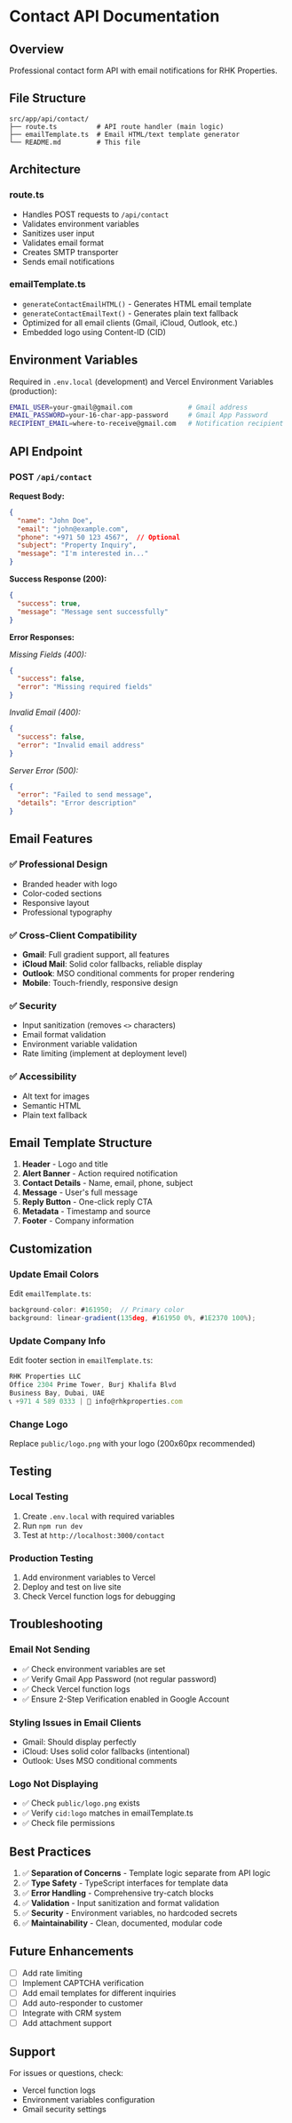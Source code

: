 # Contact API Documentation

## Overview
Professional contact form API with email notifications for RHK Properties.

## File Structure

```
src/app/api/contact/
├── route.ts          # API route handler (main logic)
├── emailTemplate.ts  # Email HTML/text template generator
└── README.md         # This file
```

## Architecture

### **route.ts**
- Handles POST requests to `/api/contact`
- Validates environment variables
- Sanitizes user input
- Validates email format
- Creates SMTP transporter
- Sends email notifications

### **emailTemplate.ts**
- `generateContactEmailHTML()` - Generates HTML email template
- `generateContactEmailText()` - Generates plain text fallback
- Optimized for all email clients (Gmail, iCloud, Outlook, etc.)
- Embedded logo using Content-ID (CID)

## Environment Variables

Required in `.env.local` (development) and Vercel Environment Variables (production):

```bash
EMAIL_USER=your-gmail@gmail.com              # Gmail address
EMAIL_PASSWORD=your-16-char-app-password     # Gmail App Password
RECIPIENT_EMAIL=where-to-receive@gmail.com   # Notification recipient
```

## API Endpoint

### POST `/api/contact`

**Request Body:**
```json
{
  "name": "John Doe",
  "email": "john@example.com",
  "phone": "+971 50 123 4567",  // Optional
  "subject": "Property Inquiry",
  "message": "I'm interested in..."
}
```

**Success Response (200):**
```json
{
  "success": true,
  "message": "Message sent successfully"
}
```

**Error Responses:**

*Missing Fields (400):*
```json
{
  "success": false,
  "error": "Missing required fields"
}
```

*Invalid Email (400):*
```json
{
  "success": false,
  "error": "Invalid email address"
}
```

*Server Error (500):*
```json
{
  "error": "Failed to send message",
  "details": "Error description"
}
```

## Email Features

### ✅ Professional Design
- Branded header with logo
- Color-coded sections
- Responsive layout
- Professional typography

### ✅ Cross-Client Compatibility
- **Gmail**: Full gradient support, all features
- **iCloud Mail**: Solid color fallbacks, reliable display
- **Outlook**: MSO conditional comments for proper rendering
- **Mobile**: Touch-friendly, responsive design

### ✅ Security
- Input sanitization (removes `<>` characters)
- Email format validation
- Environment variable validation
- Rate limiting (implement at deployment level)

### ✅ Accessibility
- Alt text for images
- Semantic HTML
- Plain text fallback

## Email Template Structure

1. **Header** - Logo and title
2. **Alert Banner** - Action required notification
3. **Contact Details** - Name, email, phone, subject
4. **Message** - User's full message
5. **Reply Button** - One-click reply CTA
6. **Metadata** - Timestamp and source
7. **Footer** - Company information

## Customization

### Update Email Colors
Edit `emailTemplate.ts`:
```typescript
background-color: #161950;  // Primary color
background: linear-gradient(135deg, #161950 0%, #1E2370 100%);
```

### Update Company Info
Edit footer section in `emailTemplate.ts`:
```typescript
RHK Properties LLC
Office 2304 Prime Tower, Burj Khalifa Blvd
Business Bay, Dubai, UAE
📞 +971 4 589 0333 | 📧 info@rhkproperties.com
```

### Change Logo
Replace `public/logo.png` with your logo (200x60px recommended)

## Testing

### Local Testing
1. Create `.env.local` with required variables
2. Run `npm run dev`
3. Test at `http://localhost:3000/contact`

### Production Testing
1. Add environment variables to Vercel
2. Deploy and test on live site
3. Check Vercel function logs for debugging

## Troubleshooting

### Email Not Sending
- ✅ Check environment variables are set
- ✅ Verify Gmail App Password (not regular password)
- ✅ Check Vercel function logs
- ✅ Ensure 2-Step Verification enabled in Google Account

### Styling Issues in Email Clients
- Gmail: Should display perfectly
- iCloud: Uses solid color fallbacks (intentional)
- Outlook: Uses MSO conditional comments

### Logo Not Displaying
- ✅ Check `public/logo.png` exists
- ✅ Verify `cid:logo` matches in emailTemplate.ts
- ✅ Check file permissions

## Best Practices

1. ✅ **Separation of Concerns** - Template logic separate from API logic
2. ✅ **Type Safety** - TypeScript interfaces for template data
3. ✅ **Error Handling** - Comprehensive try-catch blocks
4. ✅ **Validation** - Input sanitization and format validation
5. ✅ **Security** - Environment variables, no hardcoded secrets
6. ✅ **Maintainability** - Clean, documented, modular code

## Future Enhancements

- [ ] Add rate limiting
- [ ] Implement CAPTCHA verification
- [ ] Add email templates for different inquiries
- [ ] Add auto-responder to customer
- [ ] Integrate with CRM system
- [ ] Add attachment support

## Support

For issues or questions, check:
- Vercel function logs
- Environment variables configuration
- Gmail security settings

